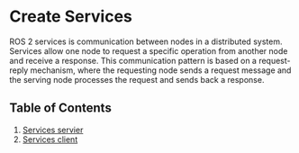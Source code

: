 # Create Services

ROS 2 services is communication between nodes in a distributed system. Services allow one node to request a specific operation from another node and receive a response. This communication pattern is based on a request-reply mechanism, where the requesting node sends a request message and the serving node processes the request and sends back a response.

## Table of Contents

1. [Services servier](servier.md)
2. [Services client](client.md)